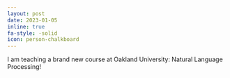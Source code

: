 ```yaml
---
layout: post
date: 2023-01-05
inline: true
fa-style: -solid
icon: person-chalkboard
---
```


I am teaching a brand new course at Oakland University: Natural Language Processing!
